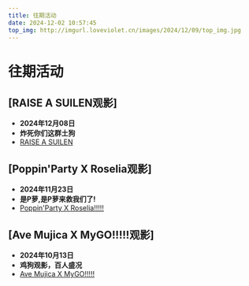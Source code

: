 ```yaml
---
title: 往期活动
date: 2024-12-02 10:57:45
top_img: http://imgurl.loveviolet.cn/images/2024/12/09/top_img.jpg
---
```



# 往期活动

## [RAISE A SUILEN观影]
- **2024年12月08日**
- **炸死你们这群土狗**
- [RAISE A SUILEN](/gallery/241208ras/)

## [Poppin'Party X Roselia观影]
- **2024年11月23日**
- **是P萝,是P萝来救我们了!**
- [Poppin'Party X Roselia!!!!!](/gallery/241123pppXroselia/)


## [Ave Mujica X MyGO!!!!!观影]
- **2024年10月13日**
- **鸡狗观影，百人盛况**
- [Ave Mujica X MyGO!!!!!](/gallery/241013avemujicaXmygo/)

